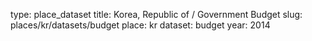 type: place_dataset
title: Korea, Republic of / Government Budget
slug: places/kr/datasets/budget
place: kr
dataset: budget
year: 2014
